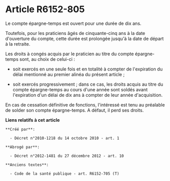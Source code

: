 # Article R6152-805

Le compte épargne-temps est ouvert pour une durée de dix ans.

Toutefois, pour les praticiens âgés de cinquante-cinq ans à la date d'ouverture du compte, cette durée est prolongée jusqu'à
la date de départ à la retraite.

Les droits à congés acquis par le praticien au titre du compte épargne-temps sont, au choix de celui-ci :

- soit exercés en une seule fois et en totalité à compter de l'expiration du délai mentionné au premier alinéa du présent
article ;

- soit exercés progressivement ; dans ce cas, les droits acquis au titre du compte épargne-temps au cours d'une année sont
soldés avant l'expiration d'un délai de dix ans à compter de leur année d'acquisition.

En cas de cessation définitive de fonctions, l'intéressé est tenu au préalable de solder son compte épargne-temps. A défaut,
il perd ses droits.

**Liens relatifs à cet article**

	**Créé par**:

	  - Décret n°2010-1218 du 14 octobre 2010 - art. 1

	**Abrogé par**:

	  - Décret n°2012-1481 du 27 décembre 2012 - art. 10

	**Anciens textes**:

	  - Code de la santé publique - art. R6152-705 (T)
